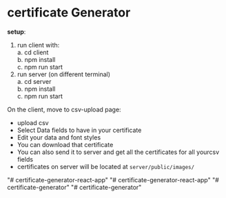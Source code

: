 # certificate Generator 

**setup**:
  1. run client with:<br />
      a. cd client<br />
      b. npm install<br />
      c. npm run start<br />
  2. run server (on different terminal) <br />
      a. cd server<br />
      b. npm install<br />
      c. npm run start<br />

On the client, move to csv-upload page:
- upload csv
- Select Data fields to have in your certificate
- Edit your data and font styles
- You can download that certificate
- You can also send it to server and get all the certificates for all yourcsv fields
- certificates on server will be located at `server/public/images/`

"# certificate-generator-react-app" 
"# certificate-generator-react-app" 
"# certificate-generator" 
"# certificate-generator" 
